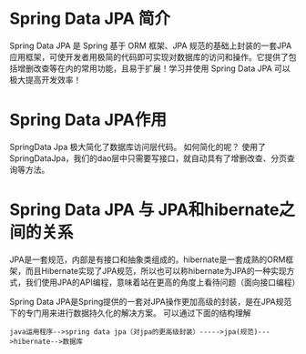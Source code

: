 # Spring Data JPA 简介
Spring Data JPA 是 Spring 基于 ORM 框架、JPA 规范的基础上封装的一套JPA应用框架，可使开发者用极简的代码即可实现对数据库的访问和操作。它提供了包括增删改查等在内的常用功能，且易于扩展！学习并使用 Spring Data JPA 可以极大提高开发效率！

# Spring Data JPA作用
SpringData Jpa 极大简化了数据库访问层代码。 
如何简化的呢？ 
使用了SpringDataJpa，我们的dao层中只需要写接口，就自动具有了增删改查、分页查询等方法。


# Spring Data JPA 与 JPA和hibernate之间的关系
JPA是一套规范，内部是有接口和抽象类组成的。hibernate是一套成熟的ORM框架，而且Hibernate实现了JPA规范，所以也可以称hibernate为JPA的一种实现方式，我们使用JPA的API编程，意味着站在更高的角度上看待问题（面向接口编程）

Spring Data JPA是Spring提供的一套对JPA操作更加高级的封装，是在JPA规范下的专门用来进行数据持久化的解决方案。
可以通过下面的结构理解
```
java运用程序-->spring data jpa（对jpa的更高级封装）----->jpa(规范)--->hibernate-->数据库
```


